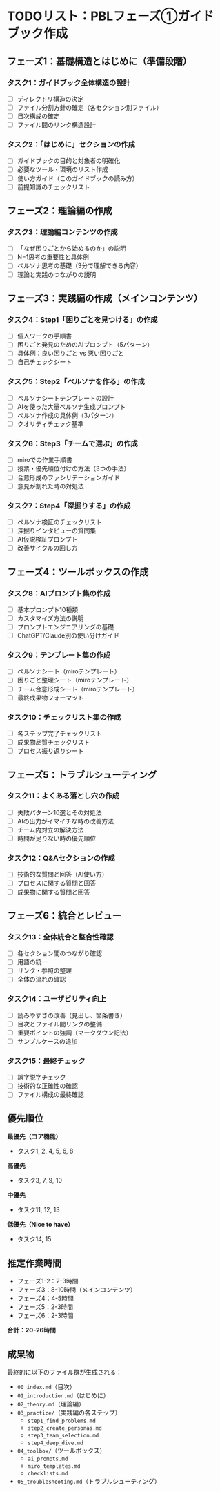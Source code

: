 # TODOリスト：PBLフェーズ①ガイドブック作成

## フェーズ1：基礎構造とはじめに（準備段階）

### タスク1：ガイドブック全体構造の設計
- [ ] ディレクトリ構造の決定
- [ ] ファイル分割方針の確定（各セクション別ファイル）
- [ ] 目次構成の確定
- [ ] ファイル間のリンク構造設計

### タスク2：「はじめに」セクションの作成
- [ ] ガイドブックの目的と対象者の明確化
- [ ] 必要なツール・環境のリスト作成
- [ ] 使い方ガイド（このガイドブックの読み方）
- [ ] 前提知識のチェックリスト

## フェーズ2：理論編の作成

### タスク3：理論編コンテンツの作成
- [ ] 「なぜ困りごとから始めるのか」の説明
- [ ] N=1思考の重要性と具体例
- [ ] ペルソナ思考の基礎（3分で理解できる内容）
- [ ] 理論と実践のつながりの説明

## フェーズ3：実践編の作成（メインコンテンツ）

### タスク4：Step1「困りごとを見つける」の作成
- [ ] 個人ワークの手順書
- [ ] 困りごと発見のためのAIプロンプト（5パターン）
- [ ] 具体例：良い困りごと vs 悪い困りごと
- [ ] 自己チェックシート

### タスク5：Step2「ペルソナを作る」の作成
- [ ] ペルソナシートテンプレートの設計
- [ ] AIを使った大量ペルソナ生成プロンプト
- [ ] ペルソナ作成の具体例（3パターン）
- [ ] クオリティチェック基準

### タスク6：Step3「チームで選ぶ」の作成
- [ ] miroでの作業手順書
- [ ] 投票・優先順位付けの方法（3つの手法）
- [ ] 合意形成のファシリテーションガイド
- [ ] 意見が割れた時の対処法

### タスク7：Step4「深掘りする」の作成
- [ ] ペルソナ検証のチェックリスト
- [ ] 深掘りインタビューの質問集
- [ ] AI仮説検証プロンプト
- [ ] 改善サイクルの回し方

## フェーズ4：ツールボックスの作成

### タスク8：AIプロンプト集の作成
- [ ] 基本プロンプト10種類
- [ ] カスタマイズ方法の説明
- [ ] プロンプトエンジニアリングの基礎
- [ ] ChatGPT/Claude別の使い分けガイド

### タスク9：テンプレート集の作成
- [ ] ペルソナシート（miroテンプレート）
- [ ] 困りごと整理シート（miroテンプレート）
- [ ] チーム合意形成シート（miroテンプレート）
- [ ] 最終成果物フォーマット

### タスク10：チェックリスト集の作成
- [ ] 各ステップ完了チェックリスト
- [ ] 成果物品質チェックリスト
- [ ] プロセス振り返りシート

## フェーズ5：トラブルシューティング

### タスク11：よくある落とし穴の作成
- [ ] 失敗パターン10選とその対処法
- [ ] AIの出力がイマイチな時の改善方法
- [ ] チーム内対立の解決方法
- [ ] 時間が足りない時の優先順位

### タスク12：Q&Aセクションの作成
- [ ] 技術的な質問と回答（AI使い方）
- [ ] プロセスに関する質問と回答
- [ ] 成果物に関する質問と回答

## フェーズ6：統合とレビュー

### タスク13：全体統合と整合性確認
- [ ] 各セクション間のつながり確認
- [ ] 用語の統一
- [ ] リンク・参照の整理
- [ ] 全体の流れの確認

### タスク14：ユーザビリティ向上
- [ ] 読みやすさの改善（見出し、箇条書き）
- [ ] 目次とファイル間リンクの整備
- [ ] 重要ポイントの強調（マークダウン記法）
- [ ] サンプルケースの追加

### タスク15：最終チェック
- [ ] 誤字脱字チェック
- [ ] 技術的な正確性の確認
- [ ] ファイル構成の最終確認

## 優先順位

**最優先（コア機能）**
- タスク1, 2, 4, 5, 6, 8

**高優先**
- タスク3, 7, 9, 10

**中優先**
- タスク11, 12, 13

**低優先（Nice to have）**
- タスク14, 15

## 推定作業時間
- フェーズ1-2：2-3時間
- フェーズ3：8-10時間（メインコンテンツ）
- フェーズ4：4-5時間
- フェーズ5：2-3時間
- フェーズ6：2-3時間

**合計：20-26時間**

## 成果物
最終的に以下のファイル群が生成される：
- `00_index.md`（目次）
- `01_introduction.md`（はじめに）
- `02_theory.md`（理論編）
- `03_practice/`（実践編の各ステップ）
  - `step1_find_problems.md`
  - `step2_create_personas.md`
  - `step3_team_selection.md`
  - `step4_deep_dive.md`
- `04_toolbox/`（ツールボックス）
  - `ai_prompts.md`
  - `miro_templates.md`
  - `checklists.md`
- `05_troubleshooting.md`（トラブルシューティング）
